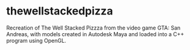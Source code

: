 # thewellstackedpizza
Recreation of The Well Stacked Pizzza from the video game GTA: San Andreas, with models created in Autodesk Maya and loaded into a C++ program using OpenGL.
